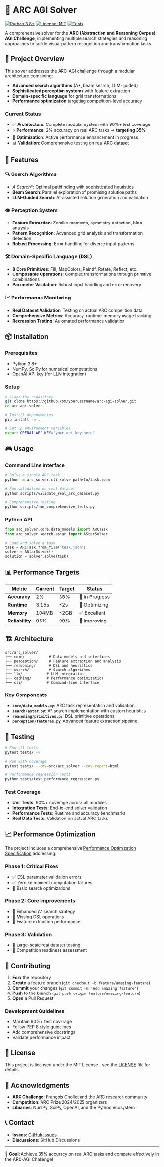 # 🧠 ARC AGI Solver

[![Python 3.8+](https://img.shields.io/badge/python-3.8+-blue.svg)](https://www.python.org/downloads/)
[![License: MIT](https://img.shields.io/badge/License-MIT-yellow.svg)](https://opensource.org/licenses/MIT)
[![Tests](https://img.shields.io/badge/tests-90%25%20coverage-green.svg)](tests/)

A comprehensive solver for the **ARC (Abstraction and Reasoning Corpus) AGI Challenge**, implementing multiple search strategies and reasoning approaches to tackle visual pattern recognition and transformation tasks.

## 🎯 **Project Overview**

This solver addresses the ARC-AGI challenge through a modular architecture combining:
- **Advanced search algorithms** (A*, beam search, LLM-guided)
- **Sophisticated perception systems** with feature extraction
- **Domain-specific language** for grid transformations
- **Performance optimization** targeting competition-level accuracy

### **Current Status**
- ✅ **Architecture**: Complete modular system with 90%+ test coverage
- ⚡ **Performance**: 2% accuracy on real ARC tasks → **targeting 35%**
- 🔧 **Optimization**: Active performance enhancement in progress
- 📊 **Validation**: Comprehensive testing on real ARC dataset

## 🚀 **Features**

### **🔍 Search Algorithms**
- **A* Search**: Optimal pathfinding with sophisticated heuristics
- **Beam Search**: Parallel exploration of promising solution paths
- **LLM-Guided Search**: AI-assisted solution generation and validation

### **👁️ Perception System**
- **Feature Extraction**: Zernike moments, symmetry detection, blob analysis
- **Pattern Recognition**: Advanced grid analysis and transformation detection
- **Robust Processing**: Error handling for diverse input patterns

### **🛠️ Domain-Specific Language (DSL)**
- **8 Core Primitives**: Fill, MapColors, PaintIf, Rotate, Reflect, etc.
- **Composable Operations**: Complex transformations through primitive combinations
- **Parameter Validation**: Robust input handling and error recovery

### **📈 Performance Monitoring**
- **Real Dataset Validation**: Testing on actual ARC competition data
- **Comprehensive Metrics**: Accuracy, runtime, memory usage tracking
- **Regression Testing**: Automated performance validation

## 📦 **Installation**

### **Prerequisites**
- Python 3.8+
- NumPy, SciPy for numerical computations
- OpenAI API key (for LLM integration)

### **Setup**
```bash
# Clone the repository
git clone https://github.com/yourusername/arc-agi-solver.git
cd arc-agi-solver

# Install dependencies
pip install -e .

# Set up environment variables
export OPENAI_API_KEY="your-api-key-here"
```

## 🎮 **Usage**

### **Command Line Interface**
```bash
# Solve a single ARC task
python -m arc_solver.cli solve path/to/task.json

# Run validation on real dataset
python scripts/validate_real_arc_dataset.py

# Comprehensive testing
python scripts/run_comprehensive_tests.py
```

### **Python API**
```python
from arc_solver.core.data_models import ARCTask
from arc_solver.search.astar import AStarSolver

# Load and solve a task
task = ARCTask.from_file("task.json")
solver = AStarSolver()
solution = solver.solve(task)
```

## 📊 **Performance Targets**

| Metric | Current | Target | Status |
|--------|---------|--------|--------|
| **Accuracy** | 2% | 35% | 🔄 In Progress |
| **Runtime** | 3.15s | ≤2s | 🔄 Optimizing |
| **Memory** | 104MB | ≤2GB | ✅ Excellent |
| **Reliability** | 95% | 99% | 🔄 Improving |

## 🏗️ **Architecture**

```
src/arc_solver/
├── core/           # Data models and interfaces
├── perception/     # Feature extraction and analysis
├── reasoning/      # DSL and heuristics
├── search/         # Search algorithms
├── llm/           # LLM integration
├── caching/       # Performance optimization
└── cli/           # Command-line interface
```

### **Key Components**
- **`core/data_models.py`**: ARC task representation and validation
- **`search/astar.py`**: A* search implementation with custom heuristics
- **`reasoning/primitives.py`**: DSL primitive operations
- **`perception/features.py`**: Advanced feature extraction pipeline

## 🧪 **Testing**

```bash
# Run all tests
pytest tests/ -v

# Run with coverage
pytest tests/ --cov=src/arc_solver --cov-report=html

# Performance regression tests
python tests/test_performance_regression.py
```

### **Test Coverage**
- **Unit Tests**: 90%+ coverage across all modules
- **Integration Tests**: End-to-end solver validation
- **Performance Tests**: Runtime and accuracy benchmarks
- **Real Data Tests**: Validation on actual ARC tasks

## 📈 **Performance Optimization**

The project includes a comprehensive [Performance Optimization Specification](.kiro/specs/arc-agi-solver/performance-optimization.md) addressing:

### **Phase 1: Critical Fixes**
- ✅ DSL parameter validation errors
- ✅ Zernike moment computation failures
- 🔄 Basic search optimizations

### **Phase 2: Core Improvements**
- 🔄 Enhanced A* search strategy
- 🔄 Missing DSL operations
- 🔄 Feature extraction performance

### **Phase 3: Validation**
- 🔄 Large-scale real dataset testing
- 🔄 Competition readiness assessment

## 🤝 **Contributing**

1. **Fork** the repository
2. **Create** a feature branch (`git checkout -b feature/amazing-feature`)
3. **Commit** your changes (`git commit -m 'Add amazing feature'`)
4. **Push** to the branch (`git push origin feature/amazing-feature`)
5. **Open** a Pull Request

### **Development Guidelines**
- Maintain 90%+ test coverage
- Follow PEP 8 style guidelines
- Add comprehensive docstrings
- Validate performance impact

## 📄 **License**

This project is licensed under the MIT License - see the [LICENSE](LICENSE) file for details.

## 🙏 **Acknowledgments**

- **ARC Challenge**: François Chollet and the ARC research community
- **Competition**: ARC Prize 2024/2025 organizers
- **Libraries**: NumPy, SciPy, OpenAI, and the Python ecosystem

## 📞 **Contact**

- **Issues**: [GitHub Issues](https://github.com/yourusername/arc-agi-solver/issues)
- **Discussions**: [GitHub Discussions](https://github.com/yourusername/arc-agi-solver/discussions)

---

**🎯 Goal**: Achieve 35% accuracy on real ARC tasks and compete effectively in the ARC-AGI Challenge!